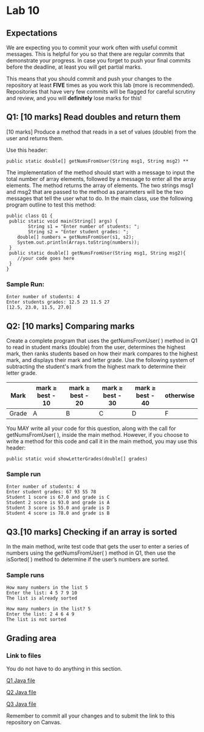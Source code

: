 # Lab 10

## Expectations

We are expecting you to commit your work often with useful commit messages.
This is helpful for you so that there are regular commits that demonstrate your progress. 
In case you forget to push your final commits before the deadline, at least you will get partial marks.

This means that you should commit and push your changes to the repository at least **FIVE** times as you work this lab (more is recommended).
Repositories that have very few commits will be flagged for careful scrutiny and review, and you will **definitely** lose marks for this! 

## Q1: [10 marks] Read doubles and return them

[10 marks] Produce a method that reads in a set of values (double) from the user and returns them.

Use this header:
```
public static double[] getNumsFromUser(String msg1, String msg2) **
```

The implementation of the method should start with a message to input the total number of array elements, followed by a message to enter all the array elements. The method returns the array of elements. The two strings msg1 and msg2 that are passed to the method as parameters will be the two messages that tell the user what to do.
In the main class, use the following program outline to test this method:

```
public class Q1 {
 public static void main(String[] args) {
    	String s1 = "Enter number of students: ";
    	String s2 = "Enter student grades: ";
  	double[] numbers = getNumsFromUser(s1, s2);
  	System.out.println(Arrays.toString(numbers));
 }
 public static double[] getNumsFromUser(String msg1, String msg2){
  	//your code goes here
 }
}
```
### Sample Run:

```
Enter number of students: 4
Enter students grades: 12.5 23 11.5 27
[12.5, 23.0, 11.5, 27.0]
```

## Q2: [10 marks] Comparing marks

Create a complete program that uses the getNumsFromUser( ) method in Q1 to read in student marks (double) from the user, determines the highest mark, then ranks students based on how their mark compares to the highest mark, and displays their mark and letter grade. Use the following system of subtracting the student's mark from the highest mark to determine their letter grade.

| Mark  | mark ≥ best - 10 | mark ≥ best - 20 | mark ≥ best - 30 | mark ≥ best - 40 | otherwise |
|-------|------------------|------------------|------------------|------------------|-----------|
| Grade | A                | B                | C                | D                | F         |

You MAY write all your code for this question, along with the call for getNumsFromUser( ), inside the main method. However, if you choose to write a method for this code and call it in the main method, you may use this header:

```
public static void showLetterGrades(double[] grades)
```

### Sample run

```
Enter number of students: 4
Enter student grades: 67 93 55 78
Student 1 score is 67.0 and grade is C
Student 2 score is 93.0 and grade is A
Student 3 score is 55.0 and grade is D
Student 4 score is 78.0 and grade is B
```

## Q3.[10 marks] Checking if an array is sorted

In the main method, write test code that gets the user to enter a series of numbers using the getNumsFromUser( ) method in Q1, then use the isSorted( ) method to determine if the user’s numbers are sorted.

### Sample runs

```
How many numbers in the list 5
Enter the list: 4 5 7 9 10
The list is already sorted
```

```
How many numbers in the list? 5
Enter the list: 2 4 6 4 9
The list is not sorted
```

## Grading area

### Link to files

You do not have to do anything in this section.

[Q1 Java file](./Q1.java)

[Q2 Java file](./Q2.java)

[Q3 Java file](./Q3.java)

Remember to commit all your changes and to submit the link to this repository on Canvas.

